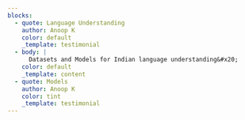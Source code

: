 ```yaml
---
blocks:
  - quote: Language Understanding
    author: Anoop K
    color: default
    _template: testimonial
  - body: |
      Datasets and Models for Indian language understanding&#x20;
    color: default
    _template: content
  - quote: Models
    author: Anoop K
    color: tint
    _template: testimonial
---
```



